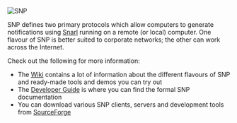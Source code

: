 ![SNP](http://fullphat.net/docs/snp/snp-intro.png)

SNP defines two primary protocols which allow computers to generate notifications using [Snarl](http://snarl.fullphat.net) running on a remote (or local) computer.  One flavour of SNP is better suited to corporate networks; the other can work across the Internet.

Check out the following for more information:

- The [Wiki](https://github.com/fullphat/snarl_network_protocol/wiki) contains a lot of information about the different flavours of SNP and ready-made tools and demos you can try out
- The [Developer Guide](https://fullphat.github.io/snarl_network_protocol/) is where you can find the formal SNP documentation
- You can download various SNP clients, servers and development tools from [SourceForge](https://sourceforge.net/projects/snarlwin/files/SNP/)
